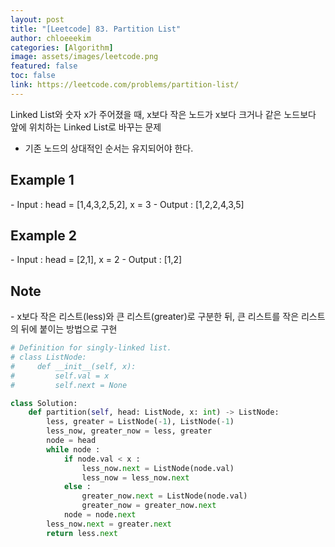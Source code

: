 ```yaml
---
layout: post
title: "[Leetcode] 83. Partition List"
author: chloeeekim
categories: [Algorithm]
image: assets/images/leetcode.png
featured: false
toc: false
link: https://leetcode.com/problems/partition-list/
---
```


Linked List와 숫자 x가 주어졌을 때, x보다 작은 노드가 x보다 크거나 같은 노드보다 앞에 위치하는 Linked List로 바꾸는 문제
- 기존 노드의 상대적인 순서는 유지되어야 한다.

<h2>Example 1</h2>
- Input : head = [1,4,3,2,5,2], x = 3
- Output : [1,2,2,4,3,5]

<h2>Example 2</h2>
- Input : head = [2,1], x = 2
- Output : [1,2]

<h2>Note</h2>
- x보다 작은 리스트(less)와 큰 리스트(greater)로 구분한 뒤, 큰 리스트를 작은 리스트의 뒤에 붙이는 방법으로 구현

```python
# Definition for singly-linked list.
# class ListNode:
#     def __init__(self, x):
#         self.val = x
#         self.next = None

class Solution:
    def partition(self, head: ListNode, x: int) -> ListNode:
        less, greater = ListNode(-1), ListNode(-1)
        less_now, greater_now = less, greater
        node = head
        while node :
            if node.val < x :
                less_now.next = ListNode(node.val)
                less_now = less_now.next
            else :
                greater_now.next = ListNode(node.val)
                greater_now = greater_now.next
            node = node.next
        less_now.next = greater.next
        return less.next
```

